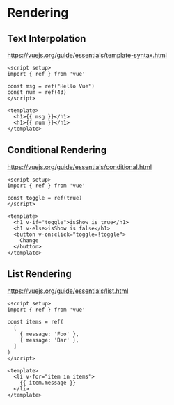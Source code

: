 # Rendering

## Text Interpolation

https://vuejs.org/guide/essentials/template-syntax.html

```vue
<script setup>
import { ref } from 'vue'

const msg = ref("Hello Vue")
const num = ref(43)
</script>

<template>
  <h1>{{ msg }}</h1>
  <h1>{{ num }}</h1>
</template>
```

## Conditional Rendering

https://vuejs.org/guide/essentials/conditional.html

```vue
<script setup>
import { ref } from 'vue'

const toggle = ref(true)
</script>

<template>
  <h1 v-if="toggle">isShow is true</h1>
  <h1 v-else>isShow is false</h1>
  <button v-on:click="toggle=!toggle">
    Change
  </button>
</template>
```

## List Rendering

https://vuejs.org/guide/essentials/list.html

```vue
<script setup>
import { ref } from 'vue'

const items = ref(
  [
    { message: 'Foo' },
    { message: 'Bar' },
  ]
)
</script>

<template>
  <li v-for="item in items">
    {{ item.message }}
  </li>
</template>
```
